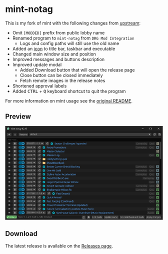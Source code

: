 <!-- markdownlint-disable MD033 -->

# mint-notag

This is my fork of mint with the following changes from [upstream](https://github.com/trumank/mint/tree/832f7db):

- Omit `[MODDED]` prefix from public lobby name
- Renamed program to `mint-notag` from `DRG Mod Integration`
  - Logs and config paths will still use the old name
- Added an [icon](../assets/icon.ico) to title bar, taskbar and executable
- Changed main window size and position
- Improved messages and buttons description
- Improved update modal
  - Added Download button that will open the release page
  - Close button can be closed immediately
  - Fetch remote images in the release notes
- Shortened approval labels
- Added <kbd>CTRL</kbd> + <kbd>Q</kbd> keyboard shortcut to quit the program

For more information on mint usage see the [original README](https://github.com/trumank/mint?tab=readme-ov-file).

## Preview

![mint-notag GUI](../assets/screenshot.png)

## Download

The latest release is available on the [Releases page](https://github.com/Strappazzon/drg-mint-notag/releases/latest).
